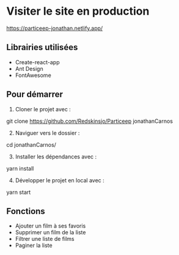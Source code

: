 # Visiter le site en production

https://particeep-jonathan.netlify.app/

## Librairies utilisées

- Create-react-app
- Ant Design
- FontAwesome

## Pour démarrer

1. Cloner le projet avec :

git clone https://github.com/Redskinsjo/Particeep jonathanCarnos

2. Naviguer vers le dossier :

cd jonathanCarnos/

3. Installer les dépendances avec :

yarn install

4. Développer le projet en local avec :

yarn start

## Fonctions

- Ajouter un film à ses favoris
- Supprimer un film de la liste
- Filtrer une liste de films
- Paginer la liste

